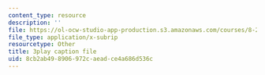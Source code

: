 ```yaml
---
content_type: resource
description: ''
file: https://ol-ocw-studio-app-production.s3.amazonaws.com/courses/8-286-the-early-universe-fall-2013/8cb2ab498906972caeadce4a686d536c_-yIKKST-_Mw.srt
file_type: application/x-subrip
resourcetype: Other
title: 3play caption file
uid: 8cb2ab49-8906-972c-aead-ce4a686d536c
---
```

